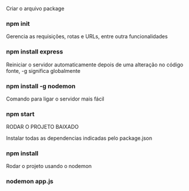 Criar o arquivo package
### npm init

Gerencia as requisições, rotas e URLs, entre outra funcionalidades
### npm install express

Reiniciar o servidor automaticamente depois de uma alteração no código fonte, -g significa globalmente
### npm install -g nodemon

Comando para ligar o servidor mais fácil
### npm start



RODAR O PROJETO BAIXADO 

Instalar todas as dependencias indicadas pelo package.json
### npm install

Rodar o projeto usando o nodemon
### nodemon app.js